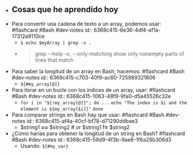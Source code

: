 - ## Cosas que he aprendido hoy
- Para convertir una cadena de texto a un array, podemos usar: #flashcard #Bash #dev-notes
  id:: 6368c415-6e36-4df4-af1a-17312a9110ce
	- `$ echo $myArray | grep -o .`
	- > grep --help
	  > -o, --only-matching       show only nonempty parts of lines that match
- Para saber la longitud de un array en Bash, hacemos: #flashcard #Bash #dev-notes
  id:: 6368c415-c703-40f9-ac60-725989321806
	- `${#my_array[@]}`
- Para iterar en un bucle con los índices de un array, usar: #flashcard #Bash #dev-notes
  id:: 6368c415-1063-48f9-9fa0-d5a45526c32e
	- `for i in "${!my_array[@]}"; do ...`
	      `echo "The index is $i and the element is ${my_array[$i]}"`
	  `done`
- Para comparar strings en Bash hay que usar: #flashcard #Bash #dev-notes
  id:: 6368c415-af4a-40cf-bf78-d71290ddbae3
	- $string1 **==** $string2 # or $string1 **!=** $string2
- ¿Cómo harías para obtener la longitud de un string en Bash? #flashcard #Bash #dev-notes
  id:: 6368c415-59d9-4f3b-9ae8-1f6a28b306d3
	- Usando: `${#my_var}`